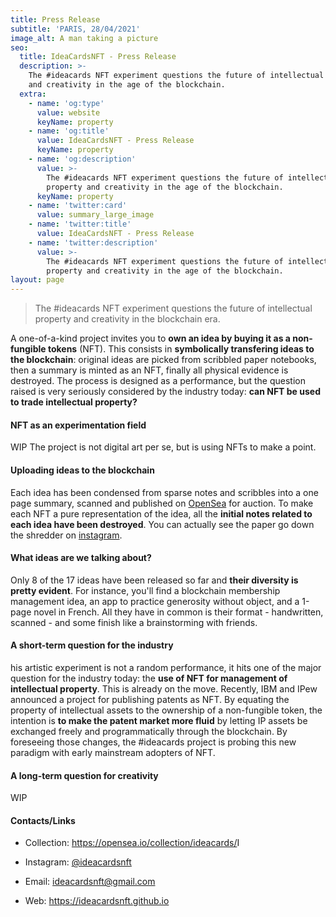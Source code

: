 ```yaml
---
title: Press Release
subtitle: 'PARIS, 28/04/2021'
image_alt: A man taking a picture
seo:
  title: IdeaCardsNFT - Press Release
  description: >-
    The #ideacards NFT experiment questions the future of intellectual property
    and creativity in the age of the blockchain.
  extra:
    - name: 'og:type'
      value: website
      keyName: property
    - name: 'og:title'
      value: IdeaCardsNFT - Press Release
      keyName: property
    - name: 'og:description'
      value: >-
        The #ideacards NFT experiment questions the future of intellectual
        property and creativity in the age of the blockchain.
      keyName: property
    - name: 'twitter:card'
      value: summary_large_image
    - name: 'twitter:title'
      value: IdeaCardsNFT - Press Release
    - name: 'twitter:description'
      value: >-
        The #ideacards NFT experiment questions the future of intellectual
        property and creativity in the age of the blockchain.
layout: page
---
```

> The #ideacards NFT experiment questions the future of intellectual property and creativity in the blockchain era.

A one-of-a-kind project invites you to **own an idea by buying it as a non-fungible tokens** (NFT). This consists in **symbolically transfering ideas to the blockchain**: original ideas are picked from scribbled paper notebooks, then a summary is minted as an NFT, finally all physical evidence is destroyed. The process is designed as a performance, but the question raised is very seriously considered by the industry today: **can NFT be used to trade intellectual property?**

#### NFT as an experimentation field

WIP The project is not digital art per se, but is using NFTs to make a point.

#### Uploading ideas to the blockchain

Each idea has been condensed from sparse notes and scribbles into a one page summary, scanned and published on [OpenSea]() for auction. To make each NFT a pure representation of the idea, all the **initial notes related to each idea have been destroyed**. You can actually see the paper go down the shredder on [instagram]().

#### What ideas are we talking about?

Only 8 of the 17 ideas have been released so far and **their diversity is pretty evident**. For instance, you'll find a blockchain membership management idea, an app to practice generosity without object, and a 1-page novel in French. All they have in common is their format - handwritten, scanned - and some finish like a brainstorming with friends.

#### A short-term question for the industry

his artistic experiment is not a random performance, it hits one of the major question for the industry today: the **use of NFT for management of intellectual property**. This is already on the move. Recently, IBM and IPew announced a project for publishing patents as NFT. By equating the property of intellectual assets to the ownership of a non-fungible token, the intention is **to make the patent market more fluid** by letting IP assets be exchanged freely and programmatically through the blockchain. By foreseeing those changes, the #ideacards project is probing this new paradigm with early mainstream adopters of NFT.

#### A long-term question for creativity

WIP

#### Contacts/Links

*   Collection: <https://opensea.io/collection/ideacards/>I

*   Instagram: [@ideacardsnft]()

*   Email: ideacardsnft@gmail.com

*   Web: <https://ideacardsnft.github.io>
